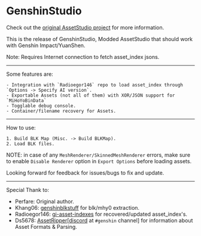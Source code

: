 # GenshinStudio
Check out the [original AssetStudio project](https://github.com/Perfare/AssetStudio) for more information.

This is the release of GenshinStudio, Modded AssetStudio that should work with Genshin Impact/YuanShen.

Note: Requires Internet connection to fetch asset_index jsons.
_____________________________________________________________________________________________________________________________

Some features are:
```
- Integration with `Radioegor146` repo to load asset_index through `Options -> Specify AI version`.
- Exportable Assets (not all of them) with XOR/JSON support for `MiHoYoBinData`
- Togglable debug console.
- Container/filename recovery for Assets.
```
_____________________________________________________________________________________________________________________________
How to use:

```
1. Build BLK Map (Misc. -> Build BLKMap).
2. Load BLK files.
```

NOTE: in case of any `MeshRenderer/SkinnedMeshRenderer` errors, make sure to enable `Disable Renderer` option in `Export Options` before loading assets.

Looking forward for feedback for issues/bugs to fix and update.
_____________________________________________________________________________________________________________________________
Special Thank to:
- Perfare: Original author.
- Khang06: [genshinblkstuff](https://github.com/khang06/genshinblkstuff) for blk/mhy0 extraction.
- Radioegor146: [gi-asset-indexes](https://github.com/radioegor146/gi-asset-indexes) for recovered/updated asset_index's.
- Ds5678: [AssetRipper](https://github.com/AssetRipper/AssetRipper)[[discord](https://discord.gg/XqXa53W2Yh) at `#genshin` channel] for information about Asset Formats & Parsing.
